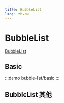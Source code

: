 ```yaml
---
title: BubbleList
lang: zh-CN
---
```


# BubbleList

[BubbleList](https://antd-design-x-vue.netlify.app/component/bubble.html#%E8%87%AA%E5%AE%9A%E4%B9%89%E5%88%97%E8%A1%A8%E5%86%85%E5%AE%B9)

## Basic

:::demo
bubble-list/basic
:::

## BubbleList 其他
